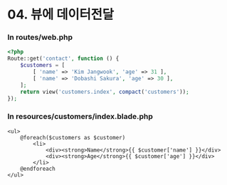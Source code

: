# 04. 뷰에 데이터전달


### In routes/web.php

```php
<?php
Route::get('contact', function () {
    $customers = [
        [ 'name' => 'Kim Jangwook', 'age' => 31 ],
        [ 'name' => 'Dobashi Sakura', 'age' => 30 ],
    ];
    return view('customers.index', compact('customers'));
});
```

### In resources/customers/index.blade.php

```blade
<ul>
    @foreach($customers as $customer)
        <li>
            <div><strong>Name</strong>{{ $customer['name'] }}</div>
            <div><strong>Age</strong>{{ $customer['age'] }}</div>
        </li>
    @endforeach
</ul>
```
